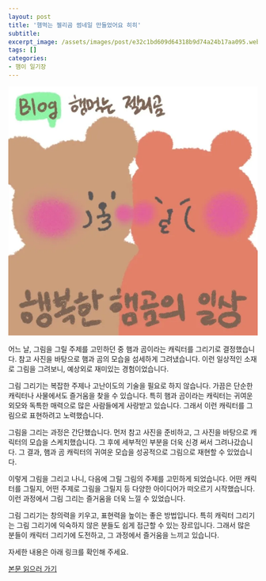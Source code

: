 ```yaml
---
layout: post
title: '햄먹는 젤리곰 썸네일 만들었어요 히히'
subtitle: 
excerpt_image: /assets/images/post/e32c1bd609d64318b9d74a24b17aa095.webp
tags: []
categories: 
- 햄이 일기장
---
```


![메인 이미지](/assets/images/post/e32c1bd609d64318b9d74a24b17aa095.webp)

어느 날, 그림을 그릴 주제를 고민하던 중 햄과 곰이라는 캐릭터를 그리기로 결정했습니다. 참고 사진을 바탕으로 햄과 곰의 모습을 섬세하게 그려냈습니다. 이런 일상적인 소재로 그림을 그려보니, 예상외로 재미있는 경험이었습니다. 

그림 그리기는 복잡한 주제나 고난이도의 기술을 필요로 하지 않습니다. 가끔은 단순한 캐릭터나 사물에서도 즐거움을 찾을 수 있습니다. 특히 햄과 곰이라는 캐릭터는 귀여운 외모와 독특한 매력으로 많은 사람들에게 사랑받고 있습니다. 그래서 이런 캐릭터를 그림으로 표현하려고 노력했습니다.

그림을 그리는 과정은 간단했습니다. 먼저 참고 사진을 준비하고, 그 사진을 바탕으로 캐릭터의 모습을 스케치했습니다. 그 후에 세부적인 부분을 더욱 신경 써서 그려나갔습니다. 그 결과, 햄과 곰 캐릭터의 귀여운 모습을 성공적으로 그림으로 재현할 수 있었습니다.

이렇게 그림을 그리고 나니, 다음에 그릴 그림의 주제를 고민하게 되었습니다. 어떤 캐릭터를 그릴지, 어떤 주제로 그림을 그릴지 등 다양한 아이디어가 떠오르기 시작했습니다. 이런 과정에서 그림 그리는 즐거움을 더욱 느낄 수 있었습니다.

그림 그리기는 창의력을 키우고, 표현력을 높이는 좋은 방법입니다. 특히 캐릭터 그리기는 그림 그리기에 익숙하지 않은 분들도 쉽게 접근할 수 있는 장르입니다. 그래서 많은 분들이 캐릭터 그리기에 도전하고, 그 과정에서 즐거움을 느끼고 있습니다.

자세한 내용은 아래 링크를 확인해 주세요.

[본문 읽으러 가기](https://m.blog.naver.com/ham_eaten_jellybear/223266925823)
